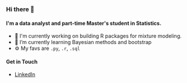 ### Hi there 👋

<!--
**divan-gouws/divan-gouws** is a ✨ _special_ ✨ repository because its `README.md` (this file) appears on your GitHub profile.

Here are some ideas to get you started:

- 🔭 I’m currently working on ...
- 🌱 I’m currently learning ...
- 👯 I’m looking to collaborate on ...
- 🤔 I’m looking for help with ...
- 💬 Ask me about ...
- 📫 How to reach me: ...
- 😄 Pronouns: ...
- ⚡ Fun fact: ...
-->

#### I'm a data analyst and part-time Master's student in Statistics.

- 🔭 I'm currently working on building R packages for mixture modeling.
- 🌱 I’m currently learning Bayesian methods and bootstrap
- ⚙️ My favs are `.py`, `.r`, `.sql`

#### Get in Touch

- [LinkedIn](https://www.linkedin.com/in/divan-gouws/)
